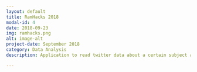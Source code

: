 ```yaml
---
layout: default
title: RamHacks 2018
modal-id: 4
date: 2018-09-23
img: ramhacks.png
alt: image-alt
project-date: September 2018
category: Data Analysis
description: Application to read twitter data about a certain subject and determine the overall view of said subject. Runner Up for Altria Challenge at RamHacks 2018.

---
```

